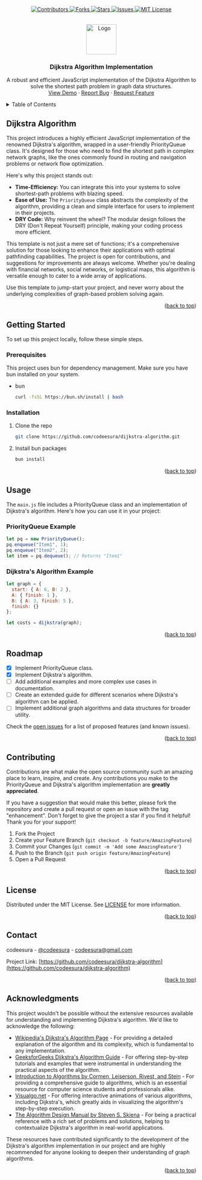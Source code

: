 <a name="readme-top"></a>


<p align="center">
  <a href="https://github.com/codeesura/dijkstra-algorithm/graphs/contributors">
    <img src="https://img.shields.io/github/contributors/codeesura/dijkstra-algorithm.svg?style=for-the-badge" alt="Contributors">
  </a>
  
  <a href="https://github.com/codeesura/dijkstra-algorithm/network/members">
    <img src="https://img.shields.io/github/forks/codeesura/dijkstra-algorithm.svg?style=for-the-badge" alt="Forks">
  </a>
  
  <a href="https://github.com/codeesura/dijkstra-algorithm/stargazers">
    <img src="https://img.shields.io/github/stars/codeesura/dijkstra-algorithm.svg?style=for-the-badge" alt="Stars">
  </a>
  
  <a href="https://github.com/codeesura/dijkstra-algorithm/issues">
    <img src="https://img.shields.io/github/issues/codeesura/dijkstra-algorithm.svg?style=for-the-badge" alt="Issues">
  </a>
  
  <a href="https://github.com/codeesura/dijkstra-algorithm/blob/master/LICENSE">
    <img src="https://img.shields.io/github/license/codeesura/dijkstra-algorithm.svg?style=for-the-badge" alt="MIT License">
  </a>
</p>



<!-- PROJECT LOGO -->
<br />
<div align="center">
  <a href="https://github.com/codeesura/dijkstra-algorithm">
    <img src="images/logo.png" alt="Logo" width="80" height="80">
  </a>

  <h3 align="center">Dijkstra Algorithm Implementation</h3>

  <p align="center">
    A robust and efficient JavaScript implementation of the Dijkstra Algorithm to solve the shortest path problem in graph data structures.
    <br />
    <a href="https://github.com/codeesura/dijkstra-algorithm">View Demo</a>
    ·
    <a href="https://github.com/codeesura/dijkstra-algorithm/issues">Report Bug</a>
    ·
    <a href="https://github.com/codeesura/dijkstra-algorithm/issues">Request Feature</a>
  </p>
</div>

<!-- TABLE OF CONTENTS -->
<details>
  <summary>Table of Contents</summary>
  <ol>
    <li>
      <a href="#dijkstra-algorithm">About The Project</a>
    </li>
    <li>
      <a href="#getting-started">Getting Started</a>
      <ul>
        <li><a href="#prerequisites">Prerequisites</a></li>
        <li><a href="#installation">Installation</a></li>
      </ul>
    </li>
    <li><a href="#usage">Usage</a></li>
    <li><a href="#roadmap">Roadmap</a></li>
    <li><a href="#contributing">Contributing</a></li>
    <li><a href="#license">License</a></li>
    <li><a href="#contact">Contact</a></li>
    <li><a href="#acknowledgments">Acknowledgments</a></li>
  </ol>
</details>

## Dijkstra Algorithm

This project introduces a highly efficient JavaScript implementation of the renowned Dijkstra's algorithm, wrapped in a user-friendly PriorityQueue class. It's designed for those who need to find the shortest path in complex network graphs, like the ones commonly found in routing and navigation problems or network flow optimization.

Here's why this project stands out:
* **Time-Efficiency:** You can integrate this into your systems to solve shortest-path problems with blazing speed.
* **Ease of Use:** The `PriorityQueue` class abstracts the complexity of the algorithm, providing a clean and simple interface for users to implement in their projects.
* **DRY Code:** Why reinvent the wheel? The modular design follows the DRY (Don't Repeat Yourself) principle, making your coding process more efficient.

This template is not just a mere set of functions; it's a comprehensive solution for those looking to enhance their applications with optimal pathfinding capabilities. The project is open for contributions, and suggestions for improvements are always welcome. Whether you're dealing with financial networks, social networks, or logistical maps, this algorithm is versatile enough to cater to a wide array of applications.

Use this template to jump-start your project, and never worry about the underlying complexities of graph-based problem solving again.

<p align="right">(<a href="#readme-top">back to top</a>)</p>

<!-- GETTING STARTED -->
## Getting Started

To set up this project locally, follow these simple steps.

### Prerequisites

This project uses bun for dependency management. Make sure you have bun installed on your system.

* bun
  ```sh
  curl -fsSL https://bun.sh/install | bash
  ```

### Installation

1. Clone the repo
   ```sh
   git clone https://github.com/codeesura/dijkstra-algorithm.git
   ```
2. Install bun packages
   ```sh
   bun install
   ```

<p align="right">(<a href="#readme-top">back to top</a>)</p>

<!-- USAGE EXAMPLES -->
## Usage

The `main.js` file includes a PriorityQueue class and an implementation of Dijkstra's algorithm. Here's how you can use it in your project:

### PriorityQueue Example
```javascript
let pq = new PriorityQueue();
pq.enqueue("Item1", 1);
pq.enqueue("Item2", 2);
let item = pq.dequeue(); // Returns "Item1"
```

### Dijkstra's Algorithm Example

```javascript
let graph = {
  start: { A: 6, B: 2 },
  A: { finish: 1 },
  B: { A: 3, finish: 5 },
  finish: {}
};

let costs = dijkstra(graph);
```

<p align="right">(<a href="#readme-top">back to top</a>)</p>

<!-- ROADMAP -->
## Roadmap

- [x] Implement PriorityQueue class.
- [x] Implement Dijkstra's algorithm.
- [ ] Add additional examples and more complex use cases in documentation.
- [ ] Create an extended guide for different scenarios where Dijkstra's algorithm can be applied.
- [ ] Implement additional graph algorithms and data structures for broader utility.

Check the [open issues](https://github.com/codeesura/dijkstra-algorithm/issues) for a list of proposed features (and known issues).

<p align="right">(<a href="#readme-top">back to top</a>)</p>

<!-- CONTRIBUTING -->
## Contributing

Contributions are what make the open source community such an amazing place to learn, inspire, and create. Any contributions you make to the PriorityQueue and Dijkstra's algorithm implementation are **greatly appreciated**.

If you have a suggestion that would make this better, please fork the repository and create a pull request or open an issue with the tag "enhancement". Don't forget to give the project a star if you find it helpful! Thank you for your support!

1. Fork the Project
2. Create your Feature Branch (`git checkout -b feature/AmazingFeature`)
3. Commit your Changes (`git commit -m 'Add some AmazingFeature'`)
4. Push to the Branch (`git push origin feature/AmazingFeature`)
5. Open a Pull Request

<p align="right">(<a href="#readme-top">back to top</a>)</p>

<!-- LICENSE -->
## License

Distributed under the MIT License. See [LICENSE](LICENSE) for more information.

<p align="right">(<a href="#readme-top">back to top</a>)</p>


<!-- CONTACT -->
## Contact

codeesura - [@codeesura](https://twitter.com/codeesura) - codeesura@gmail.com

Project Link: [https://github.com/codeesura/dijkstra-algorithm](https://github.com/codeesura/dijkstra-algorithm)

<p align="right">(<a href="#readme-top">back to top</a>)</p>

<!-- ACKNOWLEDGMENTS -->
## Acknowledgments

This project wouldn't be possible without the extensive resources available for understanding and implementing Dijkstra's algorithm. We'd like to acknowledge the following:

* [Wikipedia's Dijkstra's Algorithm Page](https://en.wikipedia.org/wiki/Dijkstra%27s_algorithm) - For providing a detailed explanation of the algorithm and its complexity, which is fundamental to any implementation.
* [GeeksforGeeks Dijkstra's Algorithm Guide](https://www.geeksforgeeks.org/dijkstras-shortest-path-algorithm-greedy-algo-7/) - For offering step-by-step tutorials and examples that were instrumental in understanding the practical aspects of the algorithm.
* [Introduction to Algorithms by Cormen, Leiserson, Rivest, and Stein](https://mitpress.mit.edu/books/introduction-algorithms-third-edition) - For providing a comprehensive guide to algorithms, which is an essential resource for computer science students and professionals alike.
* [Visualgo.net](https://visualgo.net/en/sssp) - For offering interactive animations of various algorithms, including Dijkstra's, which greatly aids in visualizing the algorithm's step-by-step execution.
* [The Algorithm Design Manual by Steven S. Skiena](https://www.algorist.com/) - For being a practical reference with a rich set of problems and solutions, helping to contextualize Dijkstra's algorithm in real-world applications.

These resources have contributed significantly to the development of the Dijkstra's algorithm implementation in our project and are highly recommended for anyone looking to deepen their understanding of graph algorithms.

<p align="right">(<a href="#readme-top">back to top</a>)</p>
